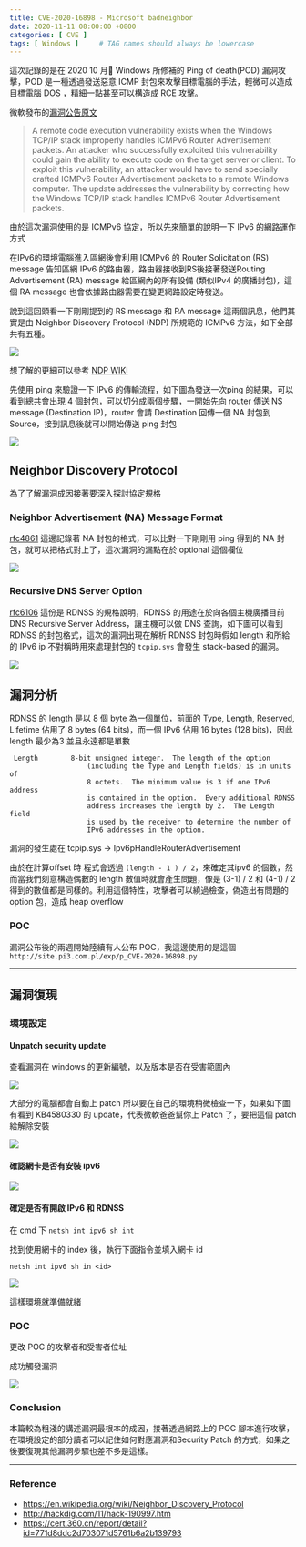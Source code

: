 ```yaml
---
title: CVE-2020-16898 - Microsoft badneighbor
date: 2020-11-11 08:00:00 +0800
categories: [ CVE ]
tags: [ Windows ]     # TAG names should always be lowercase
---
```


這次記錄的是在 2020 10 月 Windows 所修補的 Ping of death(POD) 漏洞攻擊，POD 是一種透過發送惡意 ICMP 封包來攻擊目標電腦的手法，輕微可以造成目標電腦 DOS ，精細一點甚至可以構造成 RCE 攻擊。

微軟發布的[漏洞公告原文](https://portal.msrc.microsoft.com/en-US/security-guidance/advisory/CVE-2020-16898)
>A remote code execution vulnerability exists when the Windows TCP/IP stack improperly handles ICMPv6 Router Advertisement packets. An attacker who successfully exploited this vulnerability could gain the ability to execute code on the target server or client.
>To exploit this vulnerability, an attacker would have to send specially crafted ICMPv6 Router Advertisement packets to a remote Windows computer.
>The update addresses the vulnerability by correcting how the Windows TCP/IP stack handles ICMPv6 Router Advertisement packets.

由於這次漏洞使用的是 ICMPv6 協定，所以先來簡單的說明一下 IPv6 的網路運作方式

在IPv6的環境電腦進入區網後會利用 ICMPv6 的 Router Solicitation (RS) message 告知區網 IPv6 的路由器，路由器接收到RS後接著發送Routing Advertisement (RA) message 給區網內的所有設備 (類似IPv4 的廣播封包)，這個 RA message 也會依據路由器需要在變更網路設定時發送。

說到這回頭看一下剛剛提到的 RS message 和 RA message 這兩個訊息，他們其實是由 Neighbor Discovery Protocol (NDP) 所規範的 ICMPv6 方法，如下全部共有五種。

![](/image/2020-11-11/icmpv6.png)

想了解的更細可以參考 [NDP WIKI](https://en.wikipedia.org/wiki/Neighbor_Discovery_Protocol)

先使用 ping 來驗證一下 IPv6 的傳輸流程，如下圖為發送一次ping 的結果，可以看到總共會出現 4 個封包，可以切分成兩個步驟，一開始先向 router 傳送 NS message (Destination IP)，router 會請 Destination 回傳一個 NA 封包到 Source，接到訊息後就可以開始傳送 ping 封包

![](/image/2020-11-11/wireshark1.png)


## Neighbor Discovery Protocol
為了了解漏洞成因接著要深入探討協定規格

### Neighbor Advertisement (NA) Message Format 
[rfc4861](https://tools.ietf.org/html/rfc4861) 
這邊記錄著 NA 封包的格式，可以比對一下剛剛用 ping 得到的 NA 封包，就可以把格式對上了，這次漏洞的漏點在於 optional 這個欄位

![](/image/2020-11-11/NAformat.png)

### Recursive DNS Server Option
[rfc6106](https://tools.ietf.org/html/rfc6106#section-5.1) 這份是 RDNSS 的規格說明，RDNSS 的用途在於向各個主機廣播目前 DNS Recursive Server Address，讓主機可以做 DNS 查詢，如下圖可以看到RDNSS 的封包格式，這次的漏洞出現在解析 RDNSS 封包時假如 length 和所給的 IPv6 ip 不對稱時用來處理封包的 `tcpip.sys` 會發生 stack-based 的漏洞。

![](/image/2020-11-11/RDNSformat.png)



## 漏洞分析
RDNSS 的 length 是以 8 個 byte 為一個單位，前面的 Type, Length, Reserved, Lifetime 佔用了 8 bytes (64 bits)，而一個 IPv6 佔用 16 bytes (128 bits)，因此 length 最少為3 並且永遠都是單數
```
 Length        8-bit unsigned integer.  The length of the option
                   (including the Type and Length fields) is in units of
                   8 octets.  The minimum value is 3 if one IPv6 address
                   is contained in the option.  Every additional RDNSS
                   address increases the length by 2.  The Length field
                   is used by the receiver to determine the number of
                   IPv6 addresses in the option.
```

漏洞的發生處在 tcpip.sys ->  Ipv6pHandleRouterAdvertisement

由於在計算offset 時 程式會透過 `(length - 1 ) / 2`，來確定其ipv6 的個數，然而當我們刻意構造偶數的 length 數值時就會產生問題，像是 (3-1) / 2 和 (4-1) / 2 得到的數值都是同樣的。利用這個特性，攻擊者可以繞過檢查，偽造出有問題的option 包，造成 heap overflow

### POC
漏洞公布後的兩週開始陸續有人公布 POC，我這邊使用的是這個
`http://site.pi3.com.pl/exp/p_CVE-2020-16898.py`


---
## 漏洞復現

### 環境設定

#### Unpatch security update

查看漏洞在 windows 的更新編號，以及版本是否在受害範圍內

![](/image/2020-11-11/securityupdate.png)

大部分的電腦都會自動上 patch 所以要在自己的環境稍微檢查一下，如果如下圖有看到 KB4580330 的 update，代表微軟爸爸幫你上 Patch 了，要把這個 patch 給解除安裝

![](/image/2020-11-11/unpatch.png)

#### 確認網卡是否有安裝 ipv6

![](/image/2020-11-11/addfeature.png)


#### 確定是否有開啟 IPv6 和 RDNSS

在 cmd 下 `netsh int ipv6 sh int`

找到使用網卡的 index 後，執行下面指令並填入網卡 id

`netsh int ipv6 sh in <id>`

![](/image/2020-11-11/RDNSopen.png)

這樣環境就準備就緒

### POC
更改 POC 的攻擊者和受害者位址

成功觸發漏洞

![](/image/2020-11-11/broken.png)

### Conclusion
本篇較為粗淺的講述漏洞最根本的成因，接著透過網路上的 POC 腳本進行攻擊，在環境設定的部分讀者可以記住如何對應漏洞和Security Patch 的方式，如果之後要復現其他漏洞步驟也差不多是這樣。

---
### Reference
- https://en.wikipedia.org/wiki/Neighbor_Discovery_Protocol
- http://hackdig.com/11/hack-190997.htm
- https://cert.360.cn/report/detail?id=771d8ddc2d703071d5761b6a2b139793